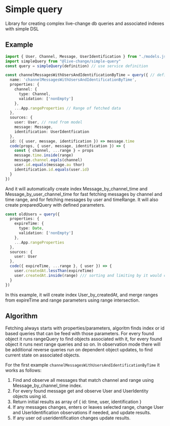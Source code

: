 # Simple query

Library for creating complex live-change db queries and associated indexes with simple DSL

## Example

```ts
import { User, Channel, Message, UserIdentification } from "./models.js"
import simpleQuery from "@live-change/simple-query"
const query = simpleQuery(definition) // use service definition

const channelMessagesWithUsersAndIdentificationByTime = query({ // definition
  name: 'channelMessagesWithUsersAndIdentificationByTime',
  properties: {
    channel: {
      type: Channel,
      validation: ['nonEmpty']
    },
    ...App.rangeProperties // Range of fetched data
  },
  sources: {
    user: User, // read from model
    message: Message,
    identification: UserIdentfication
  },
  id: ({ user, message, identification }) => message.time
  code(props, { user, message, identification }) => {
    const { channel, ...range } = props
    message.time.inside(range)
    message.channel.eqals(channel)
    user.id.equals(message.au thor)
    identification.id.equals(user.id)
  }
})
```

And it will automatically create index Message_by_channel_time and Message_by_user_channel_time for fast fetching messages by channel and time range, and for fetching messages by user and timeRange. It will also create preparedQuery with defined parameters.

```ts
const oldUsers = query({
  properties: {
    expireTime: {
      type: Date,
      validation: ['nonEmpty']
    },
    ...App.rangeProperties
  },
  sources: {
    user: User
  },
  code({ expireTime, ...range }, { user }) => {
    user.createdAt.lessThan(expireTime)
    user.createdAt.inside(range) /// sorting and limiting by it would create inside query, and will be slower
  }
})
```

In this example, it will create index User_by_createdAt, and merge ranges from expireTime and range parameters using range intersection.

## Algorithm

Fetching always starts with properties/parameters, algoritm finds index or id based queries that can be feed with those parameters. For every found object it runs rangeQuery to find objects associated with it, for every found object it runs next range queries and so on. In observation mode there will be additional reverse queries run on dependent object updates, to find current state on associated objects.

For the first example ```channelMessagesWithUsersAndIdentificationByTime``` it works as follows:

1. Find and observe all messages that match channel and range using Message_by_channel_time index.
2. For every found message get and observe User and UserIdentity objects using id.
3. Return initial results as array of { id: time, user, identification }
4. If any messages changes, enters or leaves selected range, change User and UserIdentification observations if needed, and update results.
5. If any user od useridentification changes update results.
